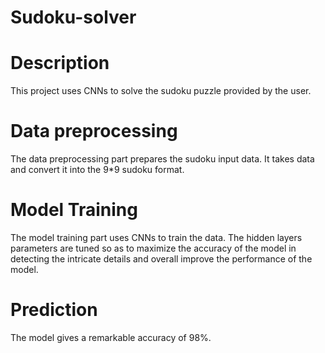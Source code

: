 # Sudoku-solver

# Description
This project uses CNNs to solve the sudoku puzzle provided by the user. 

# Data preprocessing
The data preprocessing part prepares the sudoku input data. It takes data and convert it into the 9*9 sudoku format.

# Model Training
The model training part uses CNNs to train the data. The hidden layers parameters are tuned so as to maximize the accuracy of the model in detecting the intricate details and overall improve the performance of the model.

# Prediction
The model gives a remarkable accuracy of 98%. 


